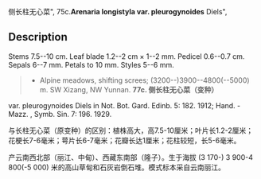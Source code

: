 侧长柱无心菜",
75c.**Arenaria longistyla var. pleurogynoides** Diels",

## Description
Stems 7.5--10 cm. Leaf blade 1.2--2 cm × 1--2 mm. Pedicel 0.6--0.7 cm. Sepals 6--7 mm. Petals to 10 mm. Styles 5--6 mm.

> * Alpine meadows, shifting screes; (3200--)3900--4800(--5000) m. SW Xizang, NW Yunnan.
**77c. 侧长柱无心菜（变种）**

var. pleurogynoides Diels in Not. Bot. Gard. Edinb. 5: 182. 1912; Hand. -Mazz. , Symb. Sin. 7: 196. 1929.

与长柱无心菜（原变种）的区别：植株高大，高7.5-10厘米；叶片长1.2-2厘米；花梗长7-6毫米；萼片长6-7毫米；花瓣长达1厘米；花柱较短，长5-6毫米。

产云南西北部（丽江、中甸）、西藏东南部（隆子）。生于海拔 (3 170-) 3 900-4 800(-5 000) 米的高山草甸和石灰岩倒石堆。模式标本采自云南丽江。
